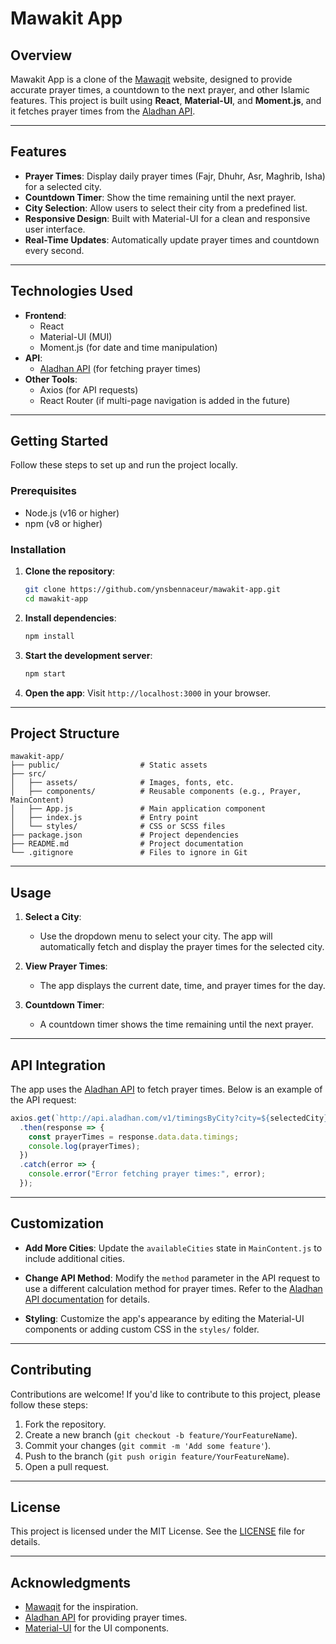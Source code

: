 # Mawakit App

## Overview

Mawakit App is a clone of the [Mawaqit](https://mawaqit.net/fr/mosquee-de-lieusaint) website, designed to provide accurate prayer times, a countdown to the next prayer, and other Islamic features. This project is built using **React**, **Material-UI**, and **Moment.js**, and it fetches prayer times from the [Aladhan API](http://aladhan.com/prayer-times-api).

---

## Features

- **Prayer Times**: Display daily prayer times (Fajr, Dhuhr, Asr, Maghrib, Isha) for a selected city.
- **Countdown Timer**: Show the time remaining until the next prayer.
- **City Selection**: Allow users to select their city from a predefined list.
- **Responsive Design**: Built with Material-UI for a clean and responsive user interface.
- **Real-Time Updates**: Automatically update prayer times and countdown every second.

---

## Technologies Used

- **Frontend**:
  - React
  - Material-UI (MUI)
  - Moment.js (for date and time manipulation)
- **API**:
  - [Aladhan API](http://aladhan.com/prayer-times-api) (for fetching prayer times)
- **Other Tools**:
  - Axios (for API requests)
  - React Router (if multi-page navigation is added in the future)

---

## Getting Started

Follow these steps to set up and run the project locally.

### Prerequisites

- Node.js (v16 or higher)
- npm (v8 or higher)

### Installation

1. **Clone the repository**:
   ```bash
   git clone https://github.com/ynsbennaceur/mawakit-app.git
   cd mawakit-app
   ```

2. **Install dependencies**:
   ```bash
   npm install
   ```

3. **Start the development server**:
   ```bash
   npm start
   ```

4. **Open the app**:
   Visit `http://localhost:3000` in your browser.

---

## Project Structure

```
mawakit-app/
├── public/                  # Static assets
├── src/
│   ├── assets/              # Images, fonts, etc.
│   ├── components/          # Reusable components (e.g., Prayer, MainContent)
│   ├── App.js               # Main application component
│   ├── index.js             # Entry point
│   └── styles/              # CSS or SCSS files
├── package.json             # Project dependencies
├── README.md                # Project documentation
└── .gitignore               # Files to ignore in Git
```

---

## Usage

1. **Select a City**:
   - Use the dropdown menu to select your city. The app will automatically fetch and display the prayer times for the selected city.

2. **View Prayer Times**:
   - The app displays the current date, time, and prayer times for the day.

3. **Countdown Timer**:
   - A countdown timer shows the time remaining until the next prayer.

---

## API Integration

The app uses the [Aladhan API](http://aladhan.com/prayer-times-api) to fetch prayer times. Below is an example of the API request:

```javascript
axios.get(`http://api.aladhan.com/v1/timingsByCity?city=${selectedCity}&country=France&method=8`)
  .then(response => {
    const prayerTimes = response.data.data.timings;
    console.log(prayerTimes);
  })
  .catch(error => {
    console.error("Error fetching prayer times:", error);
  });
```

---

## Customization

- **Add More Cities**:
  Update the `availableCities` state in `MainContent.js` to include additional cities.

- **Change API Method**:
  Modify the `method` parameter in the API request to use a different calculation method for prayer times. Refer to the [Aladhan API documentation](http://aladhan.com/prayer-times-api) for details.

- **Styling**:
  Customize the app's appearance by editing the Material-UI components or adding custom CSS in the `styles/` folder.

---

## Contributing

Contributions are welcome! If you'd like to contribute to this project, please follow these steps:

1. Fork the repository.
2. Create a new branch (`git checkout -b feature/YourFeatureName`).
3. Commit your changes (`git commit -m 'Add some feature'`).
4. Push to the branch (`git push origin feature/YourFeatureName`).
5. Open a pull request.

---

## License

This project is licensed under the MIT License. See the [LICENSE](LICENSE) file for details.

---

## Acknowledgments

- [Mawaqit](https://mawaqit.net) for the inspiration.
- [Aladhan API](http://aladhan.com/prayer-times-api) for providing prayer times.
- [Material-UI](https://mui.com) for the UI components.




 

